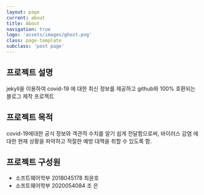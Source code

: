 ```yaml
---
layout: page
current: about
title: About
navigation: true
logo: 'assets/images/ghost.png'
class: page-template
subclass: 'post page'
---
```


## 프로젝트 설명
jekyll을 이용하여 covid-19 에 대한 최신 정보를 제공하고 github와 100% 호환되는 블로그 제작 프로젝트

## 프로젝트 목적
covid-19에대한 공식 정보와 객관적 수치를 알기 쉽게 전달함으로써, 바이러스 감염 에 대한 현재 상황을 파악하고 적절한 예방 대책을 취할 수 있도록 함.

## 프로젝트 구성원
- 소프트웨어학부 2018045178 최윤호
- 소프트웨어학부 2020054084 조 은